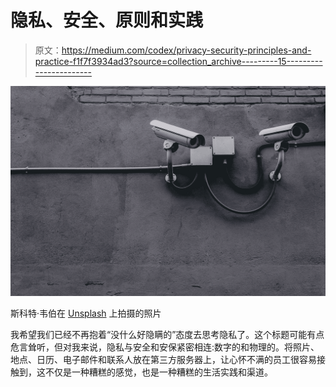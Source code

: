 # 隐私、安全、原则和实践

> 原文：<https://medium.com/codex/privacy-security-principles-and-practice-f1f7f3934ad3?source=collection_archive---------15----------------------->

![](img/5ef024c5dde486435e7e4255d25b85e6.png)

斯科特·韦伯在 [Unsplash](https://unsplash.com?utm_source=medium&utm_medium=referral) 上拍摄的照片

我希望我们已经不再抱着“没什么好隐瞒的”态度去思考隐私了。这个标题可能有点危言耸听，但对我来说，隐私与安全和安保紧密相连:数字的和物理的。将照片、地点、日历、电子邮件和联系人放在第三方服务器上，让心怀不满的员工很容易接触到，这不仅是一种糟糕的感觉，也是一种糟糕的生活实践和渠道。